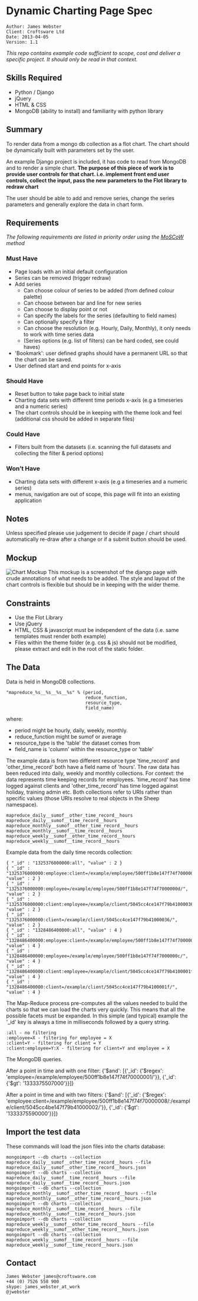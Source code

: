 # Dynamic Charting Page Spec
	Author: James Webster
	Client: Croftsware Ltd
	Date: 2013-04-05
	Version: 1.1

*This repo contains example code sufficient to scope, cost and deliver a specific project. It should only be read in that context.*

## Skills Required
* Python / Django
* jQuery
* HTML & CSS
* MongoDB (ability to install) and familiarity with python library


## Summary
To render data from a mongo db collection as a flot chart. The chart should be dynamically built with parameters set by the user.

An example Django project is included, it has code to read from MongoDB and to render a simple chart. **The purpose of this piece of work is to provide user controls for that chart. i.e. implement front end user controls, collect the input, pass the new parameters to the Flot library to redraw chart**

The user should be able to add and remove series, change the series parameters and generally explore the data in chart form.


## Requirements
*The following requirements are listed in priority order using the [MoSCoW](http://en.wikipedia.org/wiki/MoSCoW_Method) method*

### Must Have
* Page loads with an initial default configuration
* Series can be removed (trigger redraw)
* Add series
	* Can choose colour of series to be added (from defined colour palette)
	* Can choose between bar and line for new series
	* Can choose to display point or not
	* Can specify the labels for the series (defaulting to field names)
	* Can optionally specify a filter
	* Can choose the resolution (e.g. Hourly, Daily, Monthly), it only needs to work with time series data
	* (Series options (e.g. list of filters) can be hard coded, see could haves)
* 'Bookmark': user defined graphs should have a permanent URL so that the chart can be saved.
* User defined start and end points for x-axis

### Should Have
* Reset button to take page back to initial state
* Charting data sets with different time periods x-axis (e.g a timeseries and a numeric series)
* The chart controls should be in keeping with the theme look and feel (additional css should be added in separate files)

### Could Have
* Filters built from the datasets (i.e. scanning the full datasets and collecting the filter & period options)

### Won’t Have
* Charting data sets with different x-axis (e.g a timeseries and a numeric series)
* menus, navigation are out of scope, this page will fit into an existing application



## Notes
Unless specified please use judgement to decide if page / chart should automatically re-draw after a change or if a submit button should be used.

## Mockup
![Chart Mockup](chart-mockup.png)
This mockup is a screenshot of the django page with crude annotations of what needs to be added. The style and layout of the chart controls is flexible but should be in keeping with the wider theme.


## Constraints
* Use the Flot Library
* Use jQuery
* HTML, CSS & javascript must be independent of the data (i.e. same templates must render both example)
* Files within the theme folder (e.g. css & js) should not be modified, please extract and edit in the root of the static folder.




## The Data
Data is held in MongoDB collections.

	"mapreduce_%s__%s__%s__%s" % (period,
                                  reduce_function,
                                  resource_type,
                                  field_name)

where:
* period might be hourly, daily, weekly, monthly.
* reduce_function might be sumof or average
* resource_type is the 'table' the dataset comes from
* field_name is 'column' within the resource_type or 'table'

The example data is from two different resource type 'time_record' and 'other_time_record' both have a field name of 'hours'. The raw data has been reduced into daily, weekly and monthly collections. For context: the data represents time keeping records for employees. 'time_record' has time logged against clients and 'other_time_record' has time logged against holiday, training admin etc. Both collections refer to URIs rather than specific values (those URIs resolve to real objects in the Sheep namespace).

	mapreduce_daily__sumof__other_time_record__hours
	mapreduce_daily__sumof__time_record__hours
	mapreduce_monthly__sumof__other_time_record__hours
	mapreduce_monthly__sumof__time_record__hours
	mapreduce_weekly__sumof__other_time_record__hours
	mapreduce_weekly__sumof__time_record__hours

Example data from the daily time records collection:

	{ "_id" : "1325376000000:all", "value" : 2 }
	{ "_id" : "1325376000000:employee:client=/example/employee/500ff1b8e147f74f7000000d/:/example/client/5045cc4ce147f79b41000036/", "value" : 2 }
	{ "_id" : "1325376000000:employee=/example/employee/500ff1b8e147f74f7000000d/", "value" : 2 }
	{ "_id" : "1325376000000:client:employee=/example/client/5045cc4ce147f79b41000036/:/example/employee/500ff1b8e147f74f7000000d/", "value" : 2 }
	{ "_id" : "1325376000000:client=/example/client/5045cc4ce147f79b41000036/", "value" : 2 }
	{ "_id" : "1328486400000:all", "value" : 4 }
	{ "_id" : "1328486400000:employee:client=/example/employee/500ff1b8e147f74f7000000c/:/example/client/5045cc4ce147f79b4100001f/", "value" : 4 }
	{ "_id" : "1328486400000:employee=/example/employee/500ff1b8e147f74f7000000c/", "value" : 4 }
	{ "_id" : "1328486400000:client:employee=/example/client/5045cc4ce147f79b4100001f/:/example/employee/500ff1b8e147f74f7000000c/", "value" : 4 }
	{ "_id" : "1328486400000:client=/example/client/5045cc4ce147f79b4100001f/", "value" : 4 }


The Map-Reduce process pre-computes all the values needed to build the charts so that we can load the charts very quickly. This means that all the possible facets must be expanded. In this simple (and typical) example the '_id' key is always a time in milliseconds followed by a query string.

	:all - no filtering
	:employee=X - filtering for employee = X
	:client=Y - filtering for client = Y
	:client:employee=Y:X - filtering for client=Y and employee = X

The MongoDB queries.

After a point in time and with one filter:
	{'$and': [{'_id': {'$regex': 'employee=/example/employee/500ff1b8e147f74f70000001/'}}, {'_id': {'$gt': '1333375507000'}}]}

After a point in time and with two filters:
	{'$and': [{'_id': {'$regex': 'employee:client=/example/employee/500ff1b8e147f74f70000008/:/example/client/5045cc4be147f79b41000002/'}}, {'_id': {'$gt': '1333375590000'}}]}


## Import the test data
These commands will load the json files into the charts database:

	mongoimport --db charts --collection mapreduce_daily__sumof__other_time_record__hours --file mapreduce_daily__sumof__other_time_record__hours.json
	mongoimport --db charts --collection mapreduce_daily__sumof__time_record__hours --file mapreduce_daily__sumof__time_record__hours.json
	mongoimport --db charts --collection mapreduce_monthly__sumof__other_time_record__hours --file mapreduce_monthly__sumof__other_time_record__hours.json
	mongoimport --db charts --collection mapreduce_monthly__sumof__time_record__hours --file mapreduce_monthly__sumof__time_record__hours.json
	mongoimport --db charts --collection mapreduce_weekly__sumof__other_time_record__hours --file mapreduce_weekly__sumof__other_time_record__hours.json
	mongoimport --db charts --collection mapreduce_weekly__sumof__time_record__hours --file mapreduce_weekly__sumof__time_record__hours.json




## Contact
	James Webster james@croftsware.com
	+44 (0) 7526 558 900
	skype: james_webster_at_work
	@jwebster
